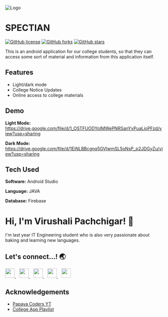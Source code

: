 ![Logo](https://image.flaticon.com/icons/png/64/3829/3829933.png)


    
# SPECTIAN
<a href="https://github.com/vishwasracharya/Spectian/blob/master/LICENSE"><img alt="GitHub license" src="https://img.shields.io/github/license/vishwasracharya/Spectian?color=informational"></a>
<a href="https://github.com/vishwasracharya/Spectian/network"><img alt="GitHub forks" src="https://img.shields.io/github/forks/vishwasracharya/Spectian?color=orange"></a>
<a href="https://github.com/vishwasracharya/Spectian/stargazers"><img alt="GitHub stars" src="https://img.shields.io/github/stars/vishwasracharya/Spectian?color=success"></a>

This is an android application for our college students, so that they can access some sort of material and information from this application itself.


## Features

- Light/dark mode
- College Notice Updates
- Online access to college materials

  
## Demo

**Light Mode:** https://drive.google.com/file/d/1_OSTFUODYoIMWePNRSanYvPuaLjoPFzd/view?usp=sharing

**Dark Mode:** https://drive.google.com/file/d/1EiNLBBcgnq5GVIwmSL5oNsP_p2JDGyZu/view?usp=sharing
  
## Tech Used

**Software:** Android Studio

**Language:** JAVA

**Database:** Firebase

  
# Hi, I'm Virushali Pachchigar! 👋

  
I'm last year IT Engineering student who is also very passionate about baking and learning new languages.

## Let's connect...! 	:earth_asia:
  <a href="https://www.linkedin.com/in/vrushali-pachchigar/">
    <img width="30px" src="https://www.vectorlogo.zone/logos/linkedin/linkedin-icon.svg" />
  </a>&ensp;
  <a href="https://twitter.com/Vrushali_32">
    <img width="30px" src="https://www.vectorlogo.zone/logos/twitter/twitter-official.svg" />
  </a>&ensp;
  <a href="https://www.instagram.com/vrushxlii/">
    <img width="30px" src="https://www.vectorlogo.zone/logos/instagram/instagram-icon.svg" />
  </a>&ensp;
  <a href="https://snapchat.com/add/vrushzzz">
    <img width="30px" src="https://www.vectorlogo.zone/logos/snapchat/snapchat-icon.svg" />
  </a>&ensp;
  <a href="https://www.facebook.com/vrushali.pachchigar.9">
    <img width="30px" src="https://www.vectorlogo.zone/logos/facebook/facebook-icon.svg" />
  </a>

## Acknowledgements

 - [Papaya Coders YT](https://www.youtube.com/c/PapayaCoders)
 - [College App Playlist](https://www.youtube.com/watch?v=Ui__yxgrRwQ&list=PL6Rs84MkNq7kjE71tV3iDQdqO7fspmoNN)
  
